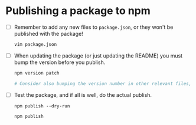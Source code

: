 # Publishing a package to npm

- [ ] Remember to add any new files to `package.json`, or they won't be published with the package!

    ```bash
    vim package.json
    ```

- [ ] When updating the package (or just updating the README) you must bump the version before you publish.

    ```bash
    npm version patch

    # Consider also bumping the version number in other relevant files, e.g. plugin.xml for cordova plugins
    ```

- [ ] Test the package, and if all is well, do the actual publish.

    ```
    npm publish --dry-run

    npm publish
    ```

